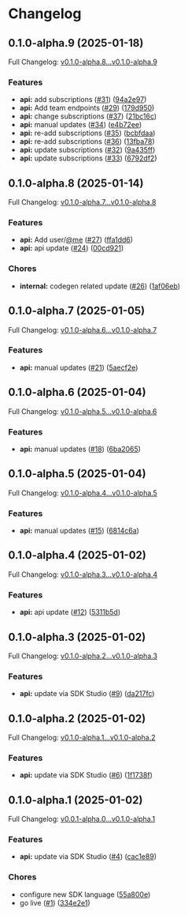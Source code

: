 # Changelog

## 0.1.0-alpha.9 (2025-01-18)

Full Changelog: [v0.1.0-alpha.8...v0.1.0-alpha.9](https://github.com/nestrilabs/nestri-go-sdk/compare/v0.1.0-alpha.8...v0.1.0-alpha.9)

### Features

* **api:** add subscriptions ([#31](https://github.com/nestrilabs/nestri-go-sdk/issues/31)) ([94a2e97](https://github.com/nestrilabs/nestri-go-sdk/commit/94a2e97167b3a40b4b5bc82ce32034baf2d0ab71))
* **api:** Add team endpoints ([#29](https://github.com/nestrilabs/nestri-go-sdk/issues/29)) ([179d950](https://github.com/nestrilabs/nestri-go-sdk/commit/179d950b28b34b94dc75e1c11ed323ceac27845f))
* **api:** change subscriptions ([#37](https://github.com/nestrilabs/nestri-go-sdk/issues/37)) ([21bc16c](https://github.com/nestrilabs/nestri-go-sdk/commit/21bc16c948e39235386d217442e5c9f2b0d9f682))
* **api:** manual updates ([#34](https://github.com/nestrilabs/nestri-go-sdk/issues/34)) ([e4b72ee](https://github.com/nestrilabs/nestri-go-sdk/commit/e4b72eea78f9e8d77d66f6c980180039b915070f))
* **api:** re-add subscriptions ([#35](https://github.com/nestrilabs/nestri-go-sdk/issues/35)) ([bcbfdaa](https://github.com/nestrilabs/nestri-go-sdk/commit/bcbfdaa4c8eee136f45542977ece36a02111d757))
* **api:** re-add subscriptions ([#36](https://github.com/nestrilabs/nestri-go-sdk/issues/36)) ([13fba78](https://github.com/nestrilabs/nestri-go-sdk/commit/13fba78ea105e5fda14cc9d83985c85ecefb5291))
* **api:** update subscriptions ([#32](https://github.com/nestrilabs/nestri-go-sdk/issues/32)) ([9a435ff](https://github.com/nestrilabs/nestri-go-sdk/commit/9a435ffc40848ccc03a7337b3d25ff831d9ff4df))
* **api:** update subscriptions ([#33](https://github.com/nestrilabs/nestri-go-sdk/issues/33)) ([6792df2](https://github.com/nestrilabs/nestri-go-sdk/commit/6792df24abb44df412fb7a06db22e90ce2fbdf8b))

## 0.1.0-alpha.8 (2025-01-14)

Full Changelog: [v0.1.0-alpha.7...v0.1.0-alpha.8](https://github.com/nestrilabs/nestri-go-sdk/compare/v0.1.0-alpha.7...v0.1.0-alpha.8)

### Features

* **api:** Add user/[@me](https://github.com/me) ([#27](https://github.com/nestrilabs/nestri-go-sdk/issues/27)) ([ffa1dd6](https://github.com/nestrilabs/nestri-go-sdk/commit/ffa1dd667b387709022737884127b7ac0b76d276))
* **api:** api update ([#24](https://github.com/nestrilabs/nestri-go-sdk/issues/24)) ([00cd921](https://github.com/nestrilabs/nestri-go-sdk/commit/00cd921b1aeb18e024754c0e83ab1cb53e01f773))


### Chores

* **internal:** codegen related update ([#26](https://github.com/nestrilabs/nestri-go-sdk/issues/26)) ([1af06eb](https://github.com/nestrilabs/nestri-go-sdk/commit/1af06eb2bddf9973ffc08ce3be9358567b6455f7))

## 0.1.0-alpha.7 (2025-01-05)

Full Changelog: [v0.1.0-alpha.6...v0.1.0-alpha.7](https://github.com/nestrilabs/nestri-go-sdk/compare/v0.1.0-alpha.6...v0.1.0-alpha.7)

### Features

* **api:** manual updates ([#21](https://github.com/nestrilabs/nestri-go-sdk/issues/21)) ([5aecf2e](https://github.com/nestrilabs/nestri-go-sdk/commit/5aecf2e333d5ca0653bf0c3e196e8a3d6c8a9f88))

## 0.1.0-alpha.6 (2025-01-04)

Full Changelog: [v0.1.0-alpha.5...v0.1.0-alpha.6](https://github.com/nestrilabs/nestri-go-sdk/compare/v0.1.0-alpha.5...v0.1.0-alpha.6)

### Features

* **api:** manual updates ([#18](https://github.com/nestrilabs/nestri-go-sdk/issues/18)) ([6ba2065](https://github.com/nestrilabs/nestri-go-sdk/commit/6ba20654eae8f274b747d1de59f263fbf02a4af0))

## 0.1.0-alpha.5 (2025-01-04)

Full Changelog: [v0.1.0-alpha.4...v0.1.0-alpha.5](https://github.com/nestrilabs/nestri-go-sdk/compare/v0.1.0-alpha.4...v0.1.0-alpha.5)

### Features

* **api:** manual updates ([#15](https://github.com/nestrilabs/nestri-go-sdk/issues/15)) ([6814c6a](https://github.com/nestrilabs/nestri-go-sdk/commit/6814c6ac77baef62dd7a187c7947b762b739d466))

## 0.1.0-alpha.4 (2025-01-02)

Full Changelog: [v0.1.0-alpha.3...v0.1.0-alpha.4](https://github.com/nestrilabs/nestri-go-sdk/compare/v0.1.0-alpha.3...v0.1.0-alpha.4)

### Features

* **api:** api update ([#12](https://github.com/nestrilabs/nestri-go-sdk/issues/12)) ([5311b5d](https://github.com/nestrilabs/nestri-go-sdk/commit/5311b5d9effcca9343c8c8f14bd198ddb6ff146f))

## 0.1.0-alpha.3 (2025-01-02)

Full Changelog: [v0.1.0-alpha.2...v0.1.0-alpha.3](https://github.com/nestrilabs/nestri-go-sdk/compare/v0.1.0-alpha.2...v0.1.0-alpha.3)

### Features

* **api:** update via SDK Studio ([#9](https://github.com/nestrilabs/nestri-go-sdk/issues/9)) ([da217fc](https://github.com/nestrilabs/nestri-go-sdk/commit/da217fcde6d35c55ea86b7fc1293b9b22bbea939))

## 0.1.0-alpha.2 (2025-01-02)

Full Changelog: [v0.1.0-alpha.1...v0.1.0-alpha.2](https://github.com/nestrilabs/nestri-go-sdk/compare/v0.1.0-alpha.1...v0.1.0-alpha.2)

### Features

* **api:** update via SDK Studio ([#6](https://github.com/nestrilabs/nestri-go-sdk/issues/6)) ([1f1738f](https://github.com/nestrilabs/nestri-go-sdk/commit/1f1738fd8d2cbae1f10a9e16ecd47ed8c294090d))

## 0.1.0-alpha.1 (2025-01-02)

Full Changelog: [v0.0.1-alpha.0...v0.1.0-alpha.1](https://github.com/nestrilabs/nestri-go-sdk/compare/v0.0.1-alpha.0...v0.1.0-alpha.1)

### Features

* **api:** update via SDK Studio ([#4](https://github.com/nestrilabs/nestri-go-sdk/issues/4)) ([cac1e89](https://github.com/nestrilabs/nestri-go-sdk/commit/cac1e89a08abbf8f4c3c2b013036237ca43fc9b0))


### Chores

* configure new SDK language ([55a800e](https://github.com/nestrilabs/nestri-go-sdk/commit/55a800e19900f0f5806ec2e7a3e8302679afccb4))
* go live ([#1](https://github.com/nestrilabs/nestri-go-sdk/issues/1)) ([334e2e1](https://github.com/nestrilabs/nestri-go-sdk/commit/334e2e1de167ffd7627fd97ec4870416b1eaafe7))
